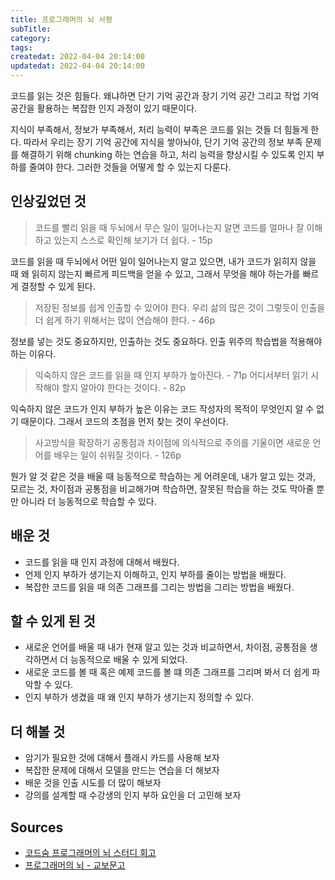 ```yaml
---
title: 프로그래머의 뇌 서평
subTitle:
category:
tags:
createdat: 2022-04-04 20:14:00
updatedat: 2022-04-04 20:14:00
---
```


코드를 읽는 것은 힘들다. 왜냐하면 단기 기억 공간과 장기 기억 공간 그리고 작업
기억 공간을 활용하는 복잡한 인지 과정이 있기 때문이다.  

지식이 부족해서, 정보가 부족해서, 처리 능력이 부족은 코드를 읽는 것들 더 힘들게 한다. 따라서 우리는
장기 기억 공간에 지식을 쌓아놔야, 단기 기억 공간의 정보 부족 문제를 해결하기
위해 chunking 하는 연습을 하고, 처리 능력을 향상시킬 수 있도록 인지 부하를
줄여야 한다. 그러한 것들을 어떻게 할 수 있는지 다룬다.

## 인상깊었던 것

> 코드를 빨리 읽을 때 두뇌에서 무슨 일이 일어나는지 알면 코드를 얼마나 잘
> 이해하고 있는지 스스로 확인해 보기가 더 쉽다. - 15p

코드를 읽을 때 두뇌에서 어떤 일이 일어나는지 알고 있으면, 내가 코드가 읽히지
않을 때 왜 읽히지 않는지 빠르게 피드백을 얻을 수 있고, 그래서 무엇을 해야
하는가를 빠르게 결정할 수 있게 된다.

> 저장된 정보를 쉽게 인출할 수 있어야 한다. 우리 삶의 많은 것이 그렇듯이 인출을
> 더 쉽게 하기 위해서는 많이 연습해야 한다. - 46p

정보를 넣는 것도 중요하지만, 인출하는 것도 중요하다. 인출 위주의 학습법을
적용해야 하는 이유다.

> 익숙하지 않은 코드를 읽을 때 인지 부하가 높아진다. - 71p
> 어디서부터 읽기 시작해야 할지 알아야 한다는 것이다. - 82p

익숙하지 않은 코드가 인지 부하가 높은 이유는 코드 작성자의 목적이 무엇인지 알 수
없기 때문이다. 그래서 코드의 초점을 먼저 찾는 것이 우선이다.

> 사고방식을 확장하기
> 공통점과 차이점에 의식적으로 주의를 기울이면 새로운 언어를 배우는 일이 쉬워질
> 것이다. - 126p

뭔가 알 것 같은 것을 배울 때 능동적으로 학습하는 게 어려운데, 내가 알고 있는
것과, 모르는 것, 차이점과 공통점을 비교해가며 학습하면, 잘못된 학습을 하는 것도
막아줄 뿐만 아니라 더 능동적으로 학습할 수 있다.

## 배운 것

* 코드를 읽을 때 인지 과정에 대해서 배웠다.
* 언제 인지 부하가 생기는지 이해하고, 인지 부하를 줄이는 방법을 배웠다.
* 복잡한 코드를 읽을 때 의존 그래프를 그리는 방법을 그리는 방법을 배웠다.

## 할 수 있게 된 것

* 새로운 언어를 배울 때 내가 현재 알고 있는 것과 비교하면서, 차이점, 공통점을
  생각하면서 더 능동적으로 배울 수 있게 되었다.
* 새로운 코드를 볼 때 혹은 예제 코드를 볼 떄 의존 그래프를 그리며 봐서 더 쉽게
  파악할 수 있다.
* 인지 부하가 생겼을 때 왜 인지 부하가 생기는지 정의할 수 있다.

## 더 해볼 것

* 암기가 필요한 것에 대해서 플래시 카드를 사용해 보자
* 복잡한 문제에 대해서 모델을 만드는 연습을 더 해보자
* 배운 것을 인출 시도를 더 많이 해보자
* 강의를 설계할 때 수강생의 인지 부하 요인을 더 고민해 보자

## Sources

* [코드숨 프로그래머의 뇌 스터디 회고](https://hannut91.github.io/retrospective/codesoom/programmers-brain)
* [프로그래머의 뇌 -
  교보문고](http://www.kyobobook.co.kr/product/detailViewKor.laf?barcode=9791191600650)
